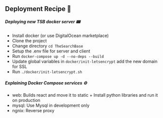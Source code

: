 ## Deployment Recipe 📝

##### Deploying new TSB docker server 📟

* Install docker (or use DigitalOcean marketplace)
* Clone the project
* Change directory `cd TheSearchBase`
* Setup the .env file for server and client
* Run `docker-compose up -d --no-deps --build`
* Update global variables in `docker/init-letsencrypt` add the new domain for SSL
* Run `./docker/init-letsencrypt.sh`



##### Explaining Docker Compose services ⚙️
* web: Builds react and move it to static + Install python libraries and run it on production
* mysql: Use Mysql in development only
* ngnix: Reverse proxy
